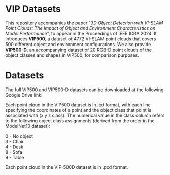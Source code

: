 # VIP Datasets
This repository accompanies the paper "_3D Object Detection with VI-SLAM Point Clouds: The Impact of
Object and Environment Characteristics on Model Performance_", to appear in the Proceedings of IEEE ICRA 2024. It introduces **VIP500**, a dataset of 4772 VI-SLAM point clouds that covers 500 different object and environment configurations. We also provide **VIP500-D**, an accompanying dataset of 20 RGB-D point clouds of the object classes and shapes in VIP500, for comparison purposes.

# Datasets
The full VIP500 and VIP500-D datasets can be downloaded at the following Google Drive link:

Each point cloud in the VIP500 dataset is in .txt format, with each line specifying the coordinates of a point and the object class that point is associated with (x y z class). The numerical value in the class column refers to the following object class assignments (derived from the order in the ModelNet10 dataset):

0 - No object  
3 - Chair  
4 - Desk  
8 - Sofa  
9 - Table

Each point cloud in the VIP-500D dataset is in .pcd format.


